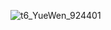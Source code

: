 ![t6_YueWen_924401](https://user-images.githubusercontent.com/17806205/203720001-383c342b-8a5c-4634-9d8a-22e9ca238823.jpg)